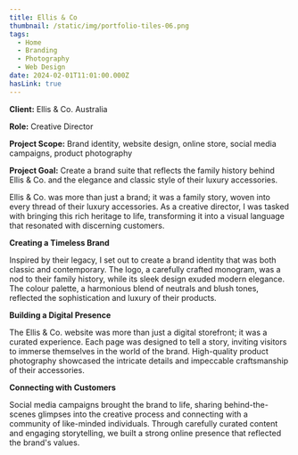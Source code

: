 ```yaml
---
title: Ellis & Co
thumbnail: /static/img/portfolio-tiles-06.png
tags:
  - Home
  - Branding
  - Photography
  - Web Design
date: 2024-02-01T11:01:00.000Z
hasLink: true
---
```

**Client:** Ellis & Co. Australia 

**Role:** Creative Director 

**Project Scope:** Brand identity, website design, online store, social media campaigns, product photography

**Project Goal:** Create a brand suite that reflects the family history behind Ellis & Co. and the elegance and classic style of their luxury accessories.

Ellis & Co. was more than just a brand; it was a family story, woven into every thread of their luxury accessories. As a creative director, I was tasked with bringing this rich heritage to life, transforming it into a visual language that resonated with discerning customers.

**Creating a Timeless Brand**

Inspired by their legacy, I set out to create a brand identity that was both classic and contemporary. The logo, a carefully crafted monogram, was a nod to their family history, while its sleek design exuded modern elegance. The colour palette, a harmonious blend of neutrals and blush tones, reflected the sophistication and luxury of their products.

**Building a Digital Presence**

The Ellis & Co. website was more than just a digital storefront; it was a curated experience. Each page was designed to tell a story, inviting visitors to immerse themselves in the world of the brand. High-quality product photography showcased the intricate details and impeccable craftsmanship of their accessories.

**Connecting with Customers**

Social media campaigns brought the brand to life, sharing behind-the-scenes glimpses into the creative process and connecting with a community of like-minded individuals. Through carefully curated content and engaging storytelling, we built a strong online presence that reflected the brand's values.